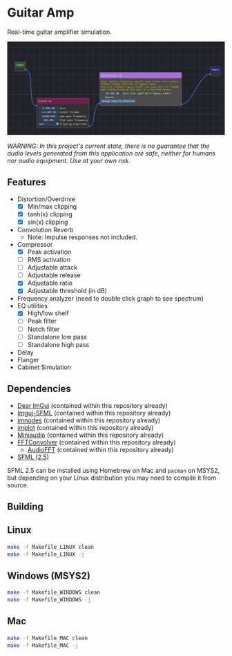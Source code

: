 # Guitar Amp

Real-time guitar amplifier simulation.

![Screenshot of the app](img/screenshot.png)

*WARNING: In this project's current state, there is no guarantee that the audio levels generated from this application are safe, neither for humans nor audio equipment. Use at your own risk.*

## Features

- Distortion/Overdrive
  - [x] Min/max clipping
  - [x] tanh(x) clipping
  - [x] sin(x) clipping 
- Convolution Reverb
  - Note: Impulse responses not included.
- Compressor
  - [x] Peak activation
  - [ ] RMS activation
  - [ ] Adjustable attack
  - [ ] Adjustable release
  - [x] Adjustable ratio
  - [x] Adjustable threshold (in dB)
- Frequency analyzer (need to double click graph to see spectrum) 
- EQ utilities
  - [x] High/low shelf
  - [ ] Peak filter
  - [ ] Notch filter
  - [ ] Standalone low pass
  - [ ] Standalone high pass
 - Delay
 - Flanger
 - Cabinet Simulation
## Dependencies
- [Dear ImGui](https://github.com/ocornut/imgui) (contained within this repository already)
- [Imgui-SFML](https://github.com/eliasdaler/imgui-sfml) (contained within this repository already)
- [imnodes](https://github.com/Nelarius/imnodes) (contained within this repository already)
- [implot](https://github.com/epezent/implot) (contained within this repository already)
- [Miniaudio](https://github.com/mackron/miniaudio) (contained within this repository already)
- [FFTConvolver](https://github.com/HiFi-LoFi/FFTConvolver) (contained within this repository already)
    - [AudioFFT](https://github.com/HiFi-LoFi/AudioFFT) (contained within this repository already)
- [SFML (2.5)](https://github.com/SFML/SFML)

SFML 2.5 can be installed using Homebrew on Mac and `pacman` on MSYS2, but depending on your Linux distribution you may need to compile it from source.

## Building

## Linux

```bash
make -f Makefile_LINUX clean
make -f Makefile_LINUX -j
```

## Windows (MSYS2)

```bash
make -f Makefile_WINDOWS clean
make -f Makefile_WINDOWS -j
```

## Mac

```bash
make -f Makefile_MAC clean
make -f Makefile_MAC -j
```



